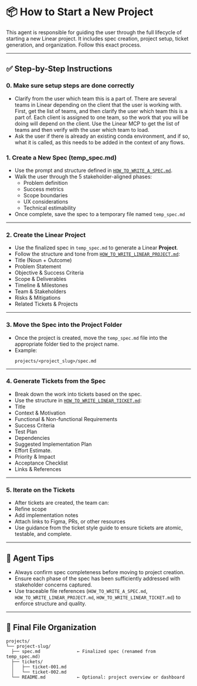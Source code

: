# 📦 How to Start a New Project

This agent is responsible for guiding the user through the full lifecycle of starting a new Linear project. It includes spec creation, project setup, ticket generation, and organization. Follow this exact process.

---

## ✅ Step-by-Step Instructions

### 0. **Make sure setup steps are done correctly**

- Clarify from the user which team this is a part of. There are several teams in Linear depending on the client that the user is working with. First, get the list of teams, and then clarify the user which team this is a part of. Each client is assigned to one team, so the work that you will be doing will depend on the client. Use the Linear MCP to get the list of teams and then verify with the user which team to load.
- Ask the user if there is already an existing conda environment, and if so, what it is called, as this needs to be added in the context of any flows.


### 1. **Create a New Spec (temp_spec.md)**
- Use the prompt and structure defined in [`HOW_TO_WRITE_A_SPEC.md`](HOW_TO_WRITE_A_SPEC.md).
- Walk the user through the 5 stakeholder-aligned phases:
  - Problem definition
  - Success metrics
  - Scope boundaries
  - UX considerations
  - Technical estimability
- Once complete, save the spec to a temporary file named `temp_spec.md`


---

### 2. **Create the Linear Project**
- Use the finalized spec in `temp_spec.md` to generate a Linear **Project**.
- Follow the structure and tone from [`HOW_TO_WRITE_LINEAR_PROJECT.md`](HOW_TO_WRITE_LINEAR_PROJECT.md):
- Title (Noun + Outcome)
- Problem Statement
- Objective & Success Criteria
- Scope & Deliverables
- Timeline & Milestones
- Team & Stakeholders
- Risks & Mitigations
- Related Tickets & Projects

---

### 3. **Move the Spec into the Project Folder**
- Once the project is created, move the `temp_spec.md` file into the appropriate folder tied to the project name.
- Example:  
  ```
  projects/<project_slug>/spec.md
  ```

---

### 4. **Generate Tickets from the Spec**
- Break down the work into tickets based on the spec.
- Use the structure in [`HOW_TO_WRITE_LINEAR_TICKET.md`](HOW_TO_WRITE_LINEAR_TICKET.md):
- Title
- Context & Motivation
- Functional & Non-functional Requirements
- Success Criteria
- Test Plan
- Dependencies
- Suggested Implementation Plan
- Effort Estimate.
- Priority & Impact
- Acceptance Checklist
- Links & References

---

### 5. **Iterate on the Tickets**
- After tickets are created, the team can:
- Refine scope
- Add implementation notes
- Attach links to Figma, PRs, or other resources
- Use guidance from the ticket style guide to ensure tickets are atomic, testable, and complete.

---

## 🧠 Agent Tips

- Always confirm spec completeness before moving to project creation.
- Ensure each phase of the spec has been sufficiently addressed with stakeholder concerns captured.
- Use traceable file references (`HOW_TO_WRITE_A_SPEC.md`, `HOW_TO_WRITE_LINEAR_PROJECT.md`, `HOW_TO_WRITE_LINEAR_TICKET.md`) to enforce structure and quality.

---

## 📁 Final File Organization

```plaintext
projects/
└── project-slug/
  ├── spec.md              ← Finalized spec (renamed from temp_spec.md)
  ├── tickets/
  │   ├── ticket-001.md
  │   └── ticket-002.md
  └── README.md            ← Optional: project overview or dashboard
